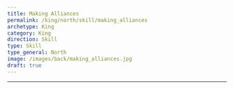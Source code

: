 ```yaml
---
title: Making Alliances
permalink: /king/north/skill/making_alliances
archetype: King
category: King
direction: Skill
type: Skill
type_general: North
image: /images/back/making_alliances.jpg
draft: true
---
```


---
